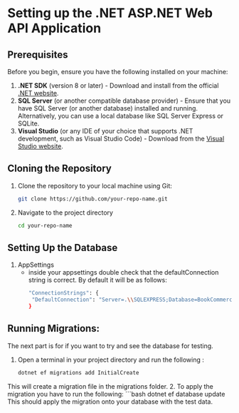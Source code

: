 # Setting up the .NET ASP.NET Web API Application

## Prerequisites

Before you begin, ensure you have the following installed on your machine:

1. **.NET SDK** (version 8 or later) - Download and install from the official [.NET website](https://dotnet.microsoft.com/download).
2. **SQL Server** (or another compatible database provider) - Ensure that you have SQL Server (or another database) installed and running. Alternatively, you can use a local database like SQL Server Express or SQLite.
3. **Visual Studio** (or any IDE of your choice that supports .NET development, such as Visual Studio Code) - Download from the [Visual Studio website](https://visualstudio.microsoft.com/).

## Cloning the Repository

1. Clone the repository to your local machine using Git:
   ```bash
   git clone https://github.com/your-repo-name.git

2. Navigate to the project directory
   ```bash
   cd your-repo-name

## Setting Up the Database
1. AppSettings
   - inside your appsettings double check that the defaultConnection string is correct. By default it will be as follows:
       ```bash
      "ConnectionStrings": {
        "DefaultConnection": "Server=.\\SQLEXPRESS;Database=BookCommerce;Trusted_Connection=True;TrustServerCertificate=True;"
      }

## Running Migrations:
The next part is for if you want to try and see the database for testing. 
1. Open a terminal in your project directory and run the following :
    ```bash
    dotnet ef migrations add InitialCreate
This will create a migration file in the migrations folder. 
2. To apply the migration you have to run the following:
    ```bash
    dotnet ef database update
This should apply the migration onto your database with the test data.

